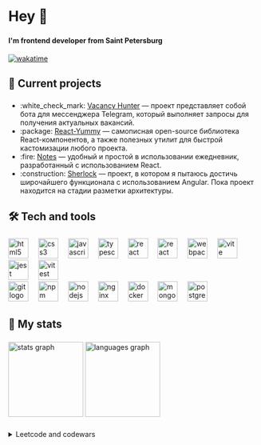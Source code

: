 <h1 align="left">Hey 👋</h1>

###

<h4 align="left">I'm frontend developer from Saint Petersburg</h4>

[![wakatime](https://wakatime.com/badge/user/018d5128-ce0e-435a-ba51-393084fd570c.svg)](https://wakatime.com/@018d5128-ce0e-435a-ba51-393084fd570c)

###

<h2 align="left">📂 Current projects</h2>

###

<ul align="left"> 
  <li>:white_check_mark: <a href="https://github.com/risunyaaa/vacansy_hunter_bot" target="_blank">Vacancy Hunter</a> — проект представляет собой бота для мессенджера Telegram, который выполняет запросы для получения актуальных вакансий.
  </li> <li>:package: <a href="https://github.com/react-yummy" target="_blank">React-Yummy</a> — самописная open-source библиотека React-компонентов, а также полезных утилит для быстрой кастомизации любого проекта.</li> 
  <li>:fire: <a href="https://github.com/risunyaaa/notes" target="_blank">Notes</a> — удобный и простой в использовании ежедневник, разработанный с использованием React.</li> 
  <li>:construction: <a href="https://github.com/risunyaaa/page_w_search_engine" target="_blank">Sherlock</a> — проект, в котором я пытаюсь достичь широчайшего функционала с использованием Angular. Пока проект находится на стадии разметки архитектуры.</li> 
</ul>

###

<h2 align="left">🛠️ Tech and tools</h2>

###

<div align="left">
  <img src="https://cdn.jsdelivr.net/gh/devicons/devicon/icons/html5/html5-original.svg" height="40" alt="html5 logo"  />
  <img width="12" />
  <img src="https://cdn.jsdelivr.net/gh/devicons/devicon/icons/css3/css3-original.svg" height="40" alt="css3 logo"  />
  <img width="12" />
  <img src="https://cdn.jsdelivr.net/gh/devicons/devicon/icons/javascript/javascript-original.svg" height="40" alt="javascript logo"  />
  <img width="12" />
  <img src="https://cdn.jsdelivr.net/gh/devicons/devicon/icons/typescript/typescript-original.svg" height="40" alt="typescript logo"  />
  <img width="12" />
  <img src="https://cdn.jsdelivr.net/gh/devicons/devicon/icons/react/react-original.svg" height="40" alt="react logo"  />
  <img width="12" />
  <img src="https://cdn.jsdelivr.net/gh/devicons/devicon/icons/angular/angular-original.svg" height="40" alt="react logo"  />
  <img width="12" />
  <img src="https://cdn.jsdelivr.net/gh/devicons/devicon/icons/webpack/webpack-original.svg" height="40" alt="webpack logo"  />
  <img width="12" />
  <img src="https://cdn.jsdelivr.net/gh/devicons/devicon/icons/vite/vite-original.svg" height="40" alt="vite logo"  />
  <img width="12" />
  <img src="https://cdn.jsdelivr.net/gh/devicons/devicon@latest/icons/jest/jest-plain.svg" height="40" alt="jest logo"/>
  <img width="12" />
  <img src="https://cdn.jsdelivr.net/gh/devicons/devicon@latest/icons/vitest/vitest-original.svg" height="40" alt="vitest logo"/>
  <img width="12" />
</div>

<div align="left">
  <img src="https://cdn.jsdelivr.net/gh/devicons/devicon/icons/git/git-original.svg" height="40" alt="git logo"  />
  <img width="12" />
  <img src="https://cdn.jsdelivr.net/gh/devicons/devicon/icons/npm/npm-original-wordmark.svg" height="40" alt="npm logo"  />
  <img width="12" />
  <img src="https://cdn.jsdelivr.net/gh/devicons/devicon/icons/nodejs/nodejs-original.svg" height="40" alt="nodejs logo"  />
  <img width="12" />
  <img src="https://cdn.jsdelivr.net/gh/devicons/devicon/icons/nginx/nginx-original.svg" height="40" alt="nginx logo"  />
  <img width="12" />
  <img src="https://cdn.jsdelivr.net/gh/devicons/devicon/icons/docker/docker-original.svg" height="40" alt="docker logo"  />
  <img width="12" />
  <img src="https://cdn.jsdelivr.net/gh/devicons/devicon/icons/mongodb/mongodb-original.svg" height="40" alt="mongodb logo"  />
  <img width="12" />
  <img src="https://cdn.jsdelivr.net/gh/devicons/devicon@latest/icons/postgresql/postgresql-original.svg" height="40" alt="postgresql logo"/>
  <img width="12" />
</div>

###

<h2 align="left">💪 My stats</h2>

###

<div align="left">
  <img src="https://github-readme-stats.vercel.app/api?username=risunya&hide_title=false&hide_rank=false&show_icons=true&include_all_commits=true&count_private=true&disable_animations=false&theme=react&locale=en&hide_border=false&order=1" height="150" alt="stats graph"  />
  <img src="https://github-readme-stats.vercel.app/api/top-langs?username=risunya&locale=en&hide_title=false&layout=compact&card_width=320&langs_count=5&theme=react&hide_border=false&order=2" height="150" alt="languages graph"  />
</div>

###


<details>
  <summary>Leetcode and codewars</summary>


  [![Profile badge](https://www.codewars.com/users/risunyaaa/badges/large)](https://www.codewars.com/users/risunyaaa)

  ![Leetcode Stats](https://leetcard.jacoblin.cool/risunyaaa?ext=heatmap)
</details>
